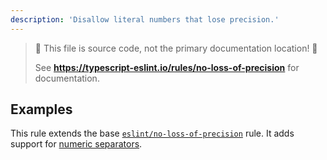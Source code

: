 ```yaml
---
description: 'Disallow literal numbers that lose precision.'
---
```


> 🛑 This file is source code, not the primary documentation location! 🛑
>
> See **<https://typescript-eslint.io/rules/no-loss-of-precision>** for documentation.

## Examples

This rule extends the base [`eslint/no-loss-of-precision`](https://eslint.org/docs/rules/no-loss-of-precision) rule.
It adds support for [numeric separators](https://github.com/tc39/proposal-numeric-separator).
